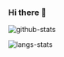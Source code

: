 ### Hi there 👋

<!--
**lightless233/lightless233** is a ✨ _special_ ✨ repository because its `README.md` (this file) appears on your GitHub profile.

Here are some ideas to get you started:

- 🔭 I’m currently working on ...
- 🌱 I’m currently learning ...
- 👯 I’m looking to collaborate on ...
- 🤔 I’m looking for help with ...
- 💬 Ask me about ...
- 📫 How to reach me: ...
- 😄 Pronouns: ...
- ⚡ Fun fact: ...
-->

![github-stats](https://github-readme-stats.vercel.app/api?username=lightless233&show_icons=true&line_height=25&hide_title=true&theme=radical)

![langs-stats](https://github-readme-stats.vercel.app/api/top-langs/?username=lightless233&layout=compact&theme=radical)
